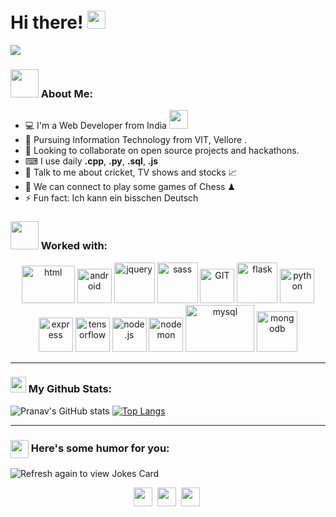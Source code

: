 # Hi there! <img src="https://github.com/TheDudeThatCode/TheDudeThatCode/blob/master/Assets/Hi.gif" width="29px">


![](https://media.giphy.com/media/zDuStFVpRJIZ2/giphy.gif)

### <img src="https://github.com/TheDudeThatCode/TheDudeThatCode/blob/master/Assets/Developer.gif" width="45px"> About Me:
- 💻 I'm a Web Developer from India
      <img src="https://media.giphy.com/media/WUlplcMpOCEmTGBtBW/giphy.gif" width="30">
- 📝 Pursuing Information Technology from VIT, Vellore .
- 🤝 Looking to collaborate on open source projects and hackathons.
- ⌨ I use daily **.cpp**, **.py**, **.sql**, **.js**
- 💬 Talk to me about cricket, TV shows and stocks 📈
- 👯 We can connect to play some games of Chess ♟
- ⚡ Fun fact: Ich kann ein bisschen Deutsch



### <img src="https://github.com/TheDudeThatCode/TheDudeThatCode/blob/master/Assets/powerup.gif" width="45px"> Worked with:

<p align="center">
<img src="https://www.vectorlogo.zone/logos/w3_html5/w3_html5-icon.svg" alt="html" width="85" height="60"/> 
<img src="https://www.vectorlogo.zone/logos/javascript/javascript-icon.svg" alt="android" width="55" height="55"/>
      <img src="https://www.vectorlogo.zone/logos/jquery/jquery-vertical.svg" alt="jquery" width="65" height="65"/> 
      <img src="https://www.vectorlogo.zone/logos/sass-lang/sass-lang-icon.svg" alt="sass" width="65" height="65"/>
      <img src="https://www.vectorlogo.zone/logos/git-scm/git-scm-icon.svg" alt="GIT" width="55" height="55"/> 
      <img src="https://www.vectorlogo.zone/logos/pocoo_flask/pocoo_flask-icon.svg" alt="flask" width="65" height="65"/> 
      <img src="https://www.vectorlogo.zone/logos/python/python-icon.svg" alt="python" width="55" height="55"/>
      <img src="https://www.vectorlogo.zone/logos/expressjs/expressjs-icon.svg" alt="express" width="55" height="55"/>
      <img src="https://www.vectorlogo.zone/logos/tensorflow/tensorflow-icon.svg" alt="tensorflow" width="55" height="55"/>      
      <img src="https://www.vectorlogo.zone/logos/nodejs/nodejs-icon.svg" alt="node.js" width="55" height="55"/> 
      <img src="https://www.vectorlogo.zone/logos/nodemonio/nodemonio-icon.svg" alt="nodemon" width="55" height="55"/> 
      <img src="https://www.vectorlogo.zone/logos/mysql/mysql-ar21.svg" alt="mysql" width="110" height="75"/> 
      <img src="https://www.vectorlogo.zone/logos/mongodb/mongodb-icon.svg" alt="mongodb" width="65" height="65"/> 
      
</p>




---
### <img src='https://media1.giphy.com/media/du3J3cXyzhj75IOgvA/giphy.gif?cid=ecf05e47x2g034i9pzwtzzsd3xgg2w9nr94t4tflbbgo3008&rid=giphy.gif' width='25px'> My Github Stats:
![Pranav's GitHub stats](https://github-readme-stats.vercel.app/api?username=pranavvdesai&count_private=true&show_icons=true&theme=radical
)
[![Top Langs](https://github-readme-stats.vercel.app/api/top-langs/?username=pranavvdesai&layout=compact&theme=radical)](https://github.com/pranavvdesai/github-readme-stats)






---

### <img align ='center' src='https://media2.giphy.com/media/UQDSBzfyiBKvgFcSTw/giphy.gif?cid=ecf05e47p3cd513axbek3f56ti3jzizq8hincw20jauyyfyw&rid=giphy.gif' width ='29px'> Here's some humor for you:
<img src="https://readme-jokes.vercel.app/api" alt="Refresh again to view Jokes Card" />






<p align="center">
<a href="https://www.linkedin.com/in/pranav-desai-88740b1b5/" target="blank"><img align="center" src="https://github.com/TheDudeThatCode/TheDudeThatCode/blob/master/Assets/Linkedin.svg" alt="" height="30" width="30" /></a>&nbsp;
<a href="https://twitter.com/PranavvvDesai" target="blank"><img align="center" src="https://github.com/TheDudeThatCode/TheDudeThatCode/blob/master/Assets/Twitter.svg" alt="" height="30" width="30" /></a>&nbsp;
<a href="mailto: pranavdesai.psd@gmail.com" target="blank"><img align="center" src="https://github.com/TheDudeThatCode/TheDudeThatCode/blob/master/Assets/Gmail.svg" alt="" height="30" width="30" /></a>&nbsp;
